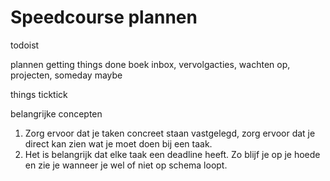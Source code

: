# Speedcourse plannen

todoist

plannen 
getting things done boek
inbox, vervolgacties, wachten op, projecten, someday maybe

things
ticktick

belangrijke concepten

1. Zorg ervoor dat je taken concreet staan vastgelegd, zorg ervoor dat je direct kan zien wat je moet doen bij een taak. 
2. Het is belangrijk dat elke taak een deadline heeft. Zo blijf je op je hoede en zie je wanneer je wel of niet op schema loopt.